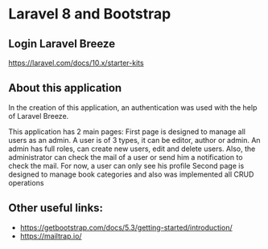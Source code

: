 # Laravel 8 and Bootstrap

## Login Laravel Breeze
https://laravel.com/docs/10.x/starter-kits

## About this application

In the creation of this application, an authentication was used with the help of Laravel Breeze.

This application has 2 main pages:
First page is designed to manage all users as an admin. A user is of 3 types, it can be editor, author or admin.
An admin has full roles, can create new users, edit and delete users. Also, the administrator can check the mail of a user or send him a notification to check the mail.
For now, a user can only see his profile
Second page is designed to manage book categories and also was implemented all CRUD operations


## Other useful links:
- https://getbootstrap.com/docs/5.3/getting-started/introduction/
- https://mailtrap.io/
